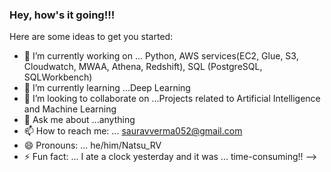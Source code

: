 ### Hey, how's it going!!!


Here are some ideas to get you started:

- 🔭 I’m currently working on ... Python, AWS services(EC2, Glue, S3, Cloudwatch, MWAA, Athena, Redshift), SQL (PostgreSQL, SQLWorkbench)
- 🌱 I’m currently learning ...Deep Learning
- 👯 I’m looking to collaborate on ...Projects related to Artificial Intelligence and Machine Learning
- 💬 Ask me about ...anything
- 📫 How to reach me: ... sauravverma052@gmail.com
- 😄 Pronouns: ... he/him/Natsu_RV
- ⚡ Fun fact: ... I ate a clock yesterday and it was ... time-consuming!!
-->
